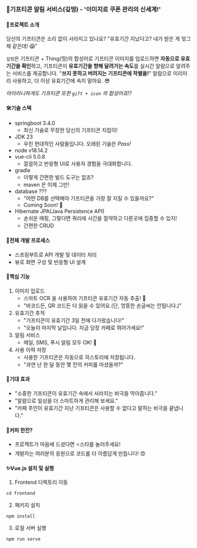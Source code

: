### 🔔기프티콘 알림 서비스(깊띵) - '이미지로 쿠폰 관리의 신세계!'

#### 🚀프로젝트 소개

당신의 기프티콘은 소리 없이 사라지고 있나요?
"유효기간 지났다고? 내가 받은 게 엊그제 같은데! 😱"

`깊띵`은 기프티콘 + Thing(띵)의 합성어로 기프티콘 이미지를 업로드하면 **자동으로 유효기간을 확인**하고, 기프티콘이 **유효기간을 향해 달려가는 속도**를 실시간 알람으로 알려주는 서비스를 제공합니다.
"**쓰지 못하고 버려지는 기프티콘에 작별을!**"
알람으로 미리미리 사용하고, 더 이상 유효기간에 속지 말아요. 😎

_아이러니하게도 기프티콘 또한 `gift + icon` 의 합성어죠!?_

#### 🛠기술 스택️
- springboot 3.4.0 
  - 최신 기술로 무장한 당신의 기프티콘 지킴이!
- JDK 23
  - 우린 현대적인 사람들입니다. 오래된 기술은 _Pass!_
- node v18.14.2
- vue-cli 5.0.8
  - 깔끔하고 반응형 UI로 사용자 경험을 극대화합니다.
- gradle
  - 이렇게 간편한 빌드 도구는 없죠?
  - maven 은 이제 그만!
- database ???
  - "어떤 DB를 선택해야 기프티콘을 가장 잘 지킬 수 있을까요?"
  - Coming Soon! 🎉
- Hibernate JPA(Java Persistence API) 
  - 손쉬운 매핑, 그렇다면 쿼리에 시간을 절약하고 다른곳에 집중할 수 있지!
  - 간편한 CRUD

#### 🌟전체 개발 프로세스
- 스프링부트로 API 개발 및 데이터 처리
- 뷰로 화면 구성 및 반응형 UI 설계

#### 📸핵심 기능
1. 이미지 업로드
   - 스마트 OCR 을 사용하여 기프티콘 유효기간 자동 추출! 📆
   - "바코드든, QR 코드든 다 읽을 수 있어요.(단, 엉뚱한 손글씨는 안됩니다.)"
2. 유효기간 추적
   - "기프티콘이 유효기간 3일 전에 다가왔습니다!"
   - "오늘이 마지막 날입니다. 지금 당장 카페로 뛰어가세요!"
3. 알림 서비스
   - 메일, SMS, 푸시 알림 모두 OK! 🔔
4. 사용 이력 저장
   - 사용한 기프티콘은 자동으로 히스토리에 저장됩니다.
   - "과연 난 한 달 동안 몇 잔의 커피를 마셨을까?"

#### 🌟기대 효과
- "소중한 기프티콘이 유효기간 속에서 사라지는 비극을 막아줍니다."
- "알람으로 일상을 더 스마트하게 관리해 보세요."
- "카페 주인이 유효기간 지난 기프티콘은 사용할 수 없다고 말하는 비극을 끝냅니다."

#### 🥤커피 한잔?
- 프로젝트가 마음에 드셨다면 ⭐️스타를 눌러주세요!
- 개발자는 여러분의 응원으로 코드를 더 아름답게 만듭니다! 😍

#### ✨Vue.js 설치 및 실행
1. Frontend 디렉토리 이동
```shell
cd frontend
```
2. 패키지 설치
```shell
npm install
```
3. 로컬 서버 실행
```shell
npm run serve
```